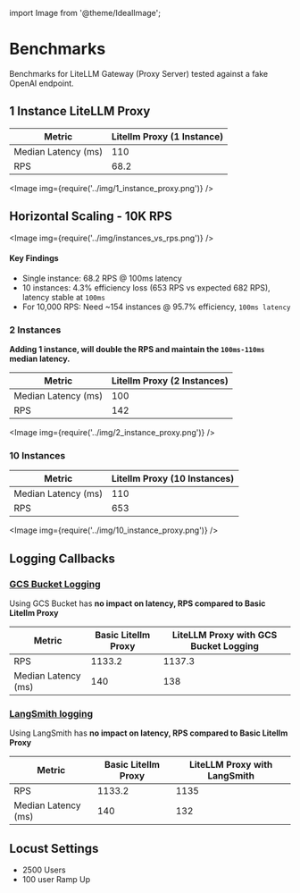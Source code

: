 
import Image from '@theme/IdealImage';

# Benchmarks

Benchmarks for LiteLLM Gateway (Proxy Server) tested against a fake OpenAI endpoint.

## 1 Instance LiteLLM Proxy


| Metric | Litellm Proxy (1 Instance) |
|--------|------------------------|
| Median Latency (ms) | 110 |
| RPS | 68.2 |

<Image img={require('../img/1_instance_proxy.png')} />

## **Horizontal Scaling - 10K RPS**

<Image img={require('../img/instances_vs_rps.png')} />

#### Key Findings
- Single instance: 68.2 RPS @ 100ms latency
- 10 instances: 4.3% efficiency loss (653 RPS vs expected 682 RPS), latency stable at `100ms`
- For 10,000 RPS: Need ~154 instances @ 95.7% efficiency, `100ms latency`


### 2 Instances

**Adding 1 instance, will double the RPS and maintain the `100ms-110ms` median latency.**

| Metric | Litellm Proxy (2 Instances) |
|--------|------------------------|
| Median Latency (ms) | 100 |
| RPS | 142 |


<Image img={require('../img/2_instance_proxy.png')} />


### 10 Instances

| Metric | Litellm Proxy (10 Instances) |
|--------|------------------------|
| Median Latency (ms) | 110 |
| RPS | 653 |

<Image img={require('../img/10_instance_proxy.png')} />


## Logging Callbacks

### [GCS Bucket Logging](https://docs.litellm.ai/docs/proxy/bucket)

Using GCS Bucket has **no impact on latency, RPS compared to Basic Litellm Proxy**

| Metric | Basic Litellm Proxy | LiteLLM Proxy with GCS Bucket Logging |
|--------|------------------------|---------------------|
| RPS | 1133.2 | 1137.3 |
| Median Latency (ms) | 140 | 138 |


### [LangSmith logging](https://docs.litellm.ai/docs/proxy/logging)

Using LangSmith has **no impact on latency, RPS compared to Basic Litellm Proxy**

| Metric | Basic Litellm Proxy | LiteLLM Proxy with LangSmith |
|--------|------------------------|---------------------|
| RPS | 1133.2 | 1135 |
| Median Latency (ms) | 140 | 132 |



## Locust Settings

- 2500 Users
- 100 user Ramp Up
